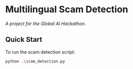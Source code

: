 # Multilingual Scam Detection

*A project for the Global AI Hackathon.*

## Quick Start

To run the scam detection script:

```bash
python .\scam_detection.py
```